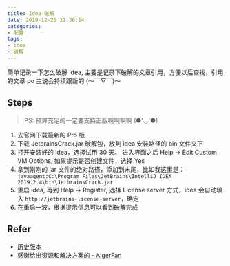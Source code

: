```yaml
---
title: Idea 破解
date: 2019-12-26 21:36:14
categories:
- 配置
tags:
- idea
- 破解
---
```

简单记录一下怎么破解 idea, 主要是记录下破解的文章引用，方便以后查找，引用的文章 po 主说会持续跟新的 (～￣▽￣)～

## Steps

> PS: 预算充足的一定要支持正版啊啊啊啊 (●'◡'●)

1. 去官网下载最新的 Pro 版
1. 下载 JetbrainsCrack.jar 破解包，放到 idea 安装路径的 bin 文件夹下
1. 打开安装好的 idea，选择试用 30 天。 进入界面之后 Help -> Edit Custom VM Options, 如果提示是否创建文件，选择 Yes
1. 拿到刚刚的 jar 文件的绝对路径，添加到末尾，比如我这里是：`-javaagent:C:\Program Files\JetBrains\IntelliJ IDEA 2019.2.4\bin\JetbrainsCrack.jar`
1. 重启 idea, 再到 Help -> Register, 选择 License server 方式，idea 会自动填入 `http://jetbrains-license-server`，确定
1. 在重启一波，根据提示信息可以看到破解完成

## Refer

* [历史版本](https://www.jetbrains.com/idea/download/other.html)
* [感谢给出资源和解决方案的 - AlgerFan](https://www.algerfan.cn/articles/2019/03/06/1551868940012.html)

